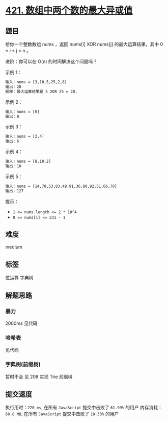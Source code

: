 # [421. 数组中两个数的最大异或值](https://leetcode.com/problems/maximum-xor-of-two-numbers-in-an-array/)

## 题目

给你一个整数数组 nums ，返回 nums[i] XOR nums[j] 的最大运算结果，其中 0 ≤ i ≤ j < n 。

进阶：你可以在 O(n) 的时间解决这个问题吗？

示例 1：

```txt
输入：nums = [3,10,5,25,2,8]
输出：28
解释：最大运算结果是 5 XOR 25 = 28.
```

示例 2：

```txt
输入：nums = [0]
输出：0
```

示例 3：

```txt
输入：nums = [2,4]
输出：6
```

示例 4：

```txt
输入：nums = [8,10,2]
输出：10
```

示例 5：

```txt
输入：nums = [14,70,53,83,49,91,36,80,92,51,66,70]
输出：127
```

提示：

- `1 <= nums.length <= 2 * 10^4`
- `0 <= nums[i] <= 231 - 1`

## 难度

medium

## 标签

位运算 字典树

## 解题思路

### 暴力

2000ms 见代码

### 哈希表

见代码

### 字典树(前缀树)

暂时不会 见 208 实现 Trie 前缀树

## 提交速度

执行用时：`220 ms`, 在所有 `JavaScript` 提交中击败了 `61.99%` 的用户
内存消耗：`60.8 MB`, 在所有 `JavaScript` 提交中击败了 `10.33%` 的用户

